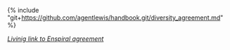{% include "git+https://github.com/agentlewis/handbook.git/diversity_agreement.md" %}

*[Livinig link to Enspiral agreement](https://handbook.enspiral.com/diversity_agreement.html)*
